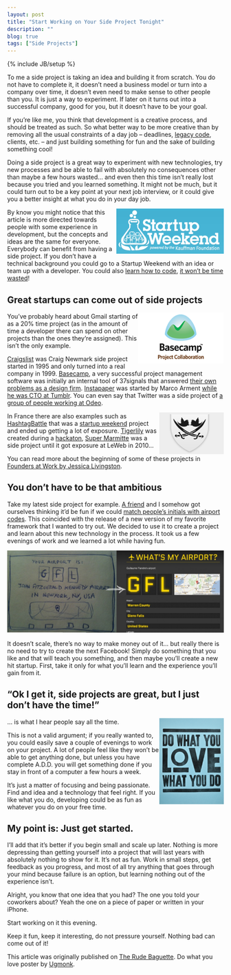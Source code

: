 ```yaml
---
layout: post
title: "Start Working on Your Side Project Tonight"
description: ""
blog: true
tags: ["Side Projects"]
---
```


{% include JB/setup %}

To me a side project is taking an idea and building it from scratch. You do not have to complete it, it doesn’t need a business model or turn into a company over time, it doesn’t even need to make sense to other people than you. It is just a way to experiment. If later on it turns out into a successful company, good for you, but it doesn’t have to be your goal.

If you’re like me, you think that development is a creative process, and should be treated as such. So what better way to be more creative than by removing all the usual constraints of a day job – deadlines, [legacy code](http://en.wikipedia.org/wiki/Legacy_code), clients, etc. – and just building something for fun and the sake of building something cool!

Doing a side project is a great way to experiment with new technologies, try new processes and be able to fail with absolutely no consequences other than maybe a few hours wasted… and even then this time isn’t really lost because you tried and you learned something. It might not be much, but it could turn out to be a key point at your next job interview, or it could give you a better insight at what you do in your day job.

<img src="/assets/misc/startupweekend.png" style="float:right; width:250px;" />

By know you might notice that this article is more directed towards people with some experience in development, but the concepts and ideas are the same for everyone. Everybody can benefit from having a side project. If you don’t have a technical background you could go to a Startup Weekend with an idea or team up with a developer. You could also [learn how to code](http://codeyear.com/), [it won’t be time wasted](http://ror.kateray.net/post/1312957018/the-internet-teaches-you-ruby-on-rails)!

## Great startups can come out of side projects

<img src="/assets/misc/basecamp.png" style="float:right; width:200px;" />

You’ve probably heard about Gmail starting of as a 20% time project (as in the amount of time a developer there can spend on other projects than the ones they’re assigned). This isn’t the only example.

[Craigslist](http://craigslist.com/) was Craig Newmark side project started in 1995 and only turned into a real company in 1999. [Basecamp](http://basecamp.com/), a very successful project management software was initially an internal tool of 37signals that answered [their own problems as a design firm](http://gettingreal.37signals.com/ch02_Whats_Your_Problem.php). [Instapaper](http://www.instapaper.com/) was started by Marco Arment [while he was CTO at Tumblr](http://bits.blogs.nytimes.com/2010/09/23/instapaper-goes-from-hobby-to-startup/). You can even say that Twitter was a side project of [a group of people working at Odeo](http://articles.businessinsider.com/2011-04-13/tech/29957143_1_jack-dorsey-twitter-podcasting).

<img src="/assets/misc/hashtagbattle.png" style="float:right; width:150px;" />

In France there are also examples such as [HashtagBattle](http://hashtagbattle.com/) that was a [startup weekend](http://startupweekend.org/) project and ended up getting a lot of exposure. [Tigerlily](http://www.tigerlilyapps.com/) was created during a [hackaton](http://en.wikipedia.org/wiki/Hackathon), [Super Marmitte](http://www.super-marmite.com/) was a side project until it got exposure at LeWeb in 2010…

You can read more about the beginning of some of these projects in [Founders at Work by Jessica Livingston](http://books.google.fr/books?id=ktm885vGIXEC&lpg=PA161&ots=vTvMWfQH8g&dq=gmail%20side%20project&pg=PR2#v=onepage&q&f=false).

## You don’t have to be that ambitious

Take my latest side project for example. [A friend](https://twitter.com/gflandre) and I somehow got ourselves thinking it’d be fun if we could [match people’s initials with airport codes](http://whatsmyairport.com/). This coincided with the release of a new version of my favorite framework that I wanted to try out. We decided to use it to create a project and learn about this new technology in the process. It took us a few evenings of work and we learned a lot while having fun.

<div style="text-align:center"><img src="/assets/misc/airport.jpg" style="width:550px;" /></div>

It doesn’t scale, there’s no way to make money out of it… but really there is no need to try to create the next Facebook! Simply do something that you like and that will teach you something, and then maybe you’ll create a new hit startup. First, take it only for what you’ll learn and the experience you’ll gain from it.

## “Ok I get it, side projects are great, but I just don’t have the time!”

<img src="/assets/misc/love.png" style="float:right; width:150px;" />

… is what I hear people say all the time.

This is not a valid argument; if you really wanted to, you could easily save a couple of evenings to work on your project. A lot of people feel like they won’t be able to get anything done, but unless you have complete A.D.D. you will get something done if you stay in front of a computer a few hours a week.

It’s just a matter of focusing and being passionate. Find and idea and a technology that feel right. If you like what you do, developing could be as fun as whatever you do on your free time.

## My point is: Just get started.

I’ll add that it’s better if you begin small and scale up later. Nothing is more depressing than getting yourself into a project that will last years with absolutely nothing to show for it. It’s not as fun. Work in small steps, get feedback as you progress, and most of all try anything that goes through your mind because failure is an option, but learning nothing out of the experience isn’t.

Alright, you know that one idea that you had? The one you told your coworkers about? Yeah the one on a piece of paper or written in your iPhone.

Start working on it this evening.

Keep it fun, keep it interesting, do not pressure yourself. Nothing bad can come out of it!

<p class="sidenote">
  This article was originally published on
  <a href="http://www.rudebaguette.com/2012/01/09/start-working-side-project/">The Rude Baguette</a>.
  Do what you love poster by <a href="http://shop.ugmonk.com/product/do-what-you-love-print-blue">Ugmonk</a>.
</p>
